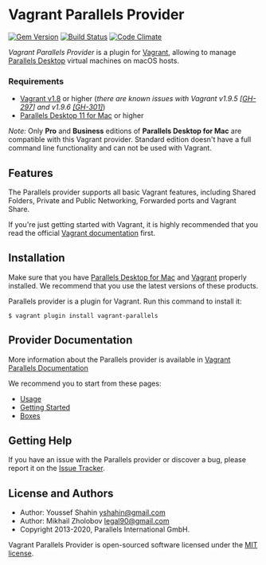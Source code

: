 # Vagrant Parallels Provider
[![Gem Version](https://badge.fury.io/rb/vagrant-parallels.svg)](https://badge.fury.io/rb/vagrant-parallels)
[![Build Status](https://travis-ci.org/Parallels/vagrant-parallels.svg?branch=master)](https://travis-ci.org/Parallels/vagrant-parallels)
[![Code Climate](https://codeclimate.com/github/Parallels/vagrant-parallels.svg)](https://codeclimate.com/github/Parallels/vagrant-parallels)

_Vagrant Parallels Provider_ is a plugin for [Vagrant](https://www.vagrantup.com),
allowing to manage [Parallels Desktop](https://www.parallels.com/products/desktop/)
virtual machines on macOS hosts.

### Requirements
- [Vagrant v1.8](https://www.vagrantup.com) or higher
(_there are known issues with Vagrant v1.9.5
[[GH-297](https://github.com/Parallels/vagrant-parallels/issues/297#issuecomment-304458691)]
and v1.9.6 [[GH-301]](https://github.com/Parallels/vagrant-parallels/issues/301)_)
- [Parallels Desktop 11 for Mac](https://www.parallels.com/products/desktop/) or higher

*Note:* Only **Pro** and **Business** editions of **Parallels Desktop for Mac**
are compatible with this Vagrant provider.
Standard edition doesn't have a full command line functionality and can not be used
with Vagrant.

## Features
The Parallels provider supports all basic Vagrant features, including Shared Folders,
Private and Public Networking, Forwarded ports and Vagrant Share.

If you're just getting started with Vagrant, it is highly recommended that you
read the official [Vagrant documentation](https://docs.vagrantup.com/v2/) first.

## Installation
Make sure that you have [Parallels Desktop for Mac](https://www.parallels.com/products/desktop/)
and [Vagrant](https://www.vagrantup.com/downloads.html) properly installed.
We recommend that you use the latest versions of these products.

Parallels provider is a plugin for Vagrant. Run this command to install it:

```
$ vagrant plugin install vagrant-parallels
```

## Provider Documentation

More information about the Parallels provider is available in
[Vagrant Parallels Documentation](https://parallels.github.io/vagrant-parallels/docs/)

We recommend you to start from these pages:
* [Usage](https://parallels.github.io/vagrant-parallels/docs/usage.html)
* [Getting Started](https://parallels.github.io/vagrant-parallels/docs/getting-started.html)
* [Boxes](https://parallels.github.io/vagrant-parallels/docs/boxes/index.html)

## Getting Help

If you have an issue with the Parallels provider or discover a bug,
please report it on the [Issue Tracker](https://github.com/Parallels/vagrant-parallels/issues).

## License and Authors

* Author: Youssef Shahin <yshahin@gmail.com>
* Author: Mikhail Zholobov <legal90@gmail.com>
* Copyright 2013-2020, Parallels International GmbH.

Vagrant Parallels Provider is open-sourced software licensed under the [MIT license](https://opensource.org/licenses/MIT).
